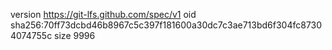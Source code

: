 version https://git-lfs.github.com/spec/v1
oid sha256:70ff73dcbd46b8967c5c397f181600a30dc7c3ae713bd6f304fc87304074755c
size 9996
